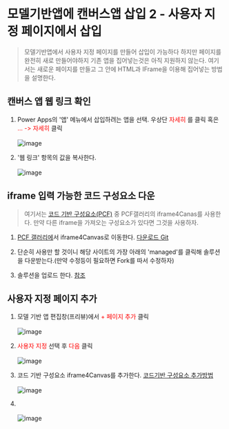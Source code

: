 # 모델기반앱에 캔버스앱 삽입 2 - 사용자 지정 페이지에서 삽입
> 모델기반앱에서 사용자 지정 페이지를 만들어 삽입이 가능하다 하지만 페이지를 완전히 새로 만들어야하지 기존 앱을 집어넣는것은 아직 지원하지 않는다. 여기서는 새로운 페이지를 만들고 그 안에 HTML과 IFrame을 이용해 집어넣는 방법을 설명한다.

## 캔버스 앱 웹 링크 확인
1. Power Apps의 '앱' 메뉴에서 삽입하려는 앱을 선택. 우상단 <span style="color:red">자세히</span> 를 클릭 혹은 <span style="color:red">... -> 자세히</span> 클릭<br><br>![image](https://user-images.githubusercontent.com/39551265/163081310-fa48a02d-e7ca-4a3d-ad54-f8d4491314ba.png)<br>

2. '웹 링크' 항목의 값을 복사한다.<br><br>![image](https://user-images.githubusercontent.com/39551265/163294972-398e6f04-8f1f-4a51-bf51-582801f53897.png)<br>


## iframe 입력 가능한 코드 구성요소 다운
> 여기서는 [코드 기반 구성요소(PCF)](https://github.com/nanenchanga53/PowerPlatforms/blob/main/PowerAppsComponentDemos/1_PowerApps%EC%BD%94%EB%93%9C%EA%B5%AC%EC%84%B1%EC%9A%94%EC%86%8C%EB%A7%8C%EB%93%A4%EA%B8%B0.md) 중 PCF갤러리의 iframe4Canas를 사용한다. 만약 다른 iframe을 가져오는 구성요소가 있다면 그것을 사용하자.

1. [PCF 갤러리에](https://pcf.gallery/iframe-4-canvas/)서 iframe4Canvas로 이동한다. [다운로드 Git](https://github.com/VinnyDyn/Iframe4Canvas)

2. 단순히 사용만 할 것이니 해당 사이트의 가장 아래의 'managed'를 클릭해 솔루션을 다운받는다.(만약 수정등이 필요하면 Fork를 따서 수정하자)

3. 솔루션을 업로드 한다. [참조](https://github.com/nanenchanga53/PowerPlatforms/blob/main/PowerAppsComponentDemos/2_PowerApps%EC%86%94%EB%A3%A8%EC%85%98%EB%A7%8C%EB%93%A4%EC%96%B4%ED%8F%AC%ED%95%A8%EC%8B%9C%ED%82%A4%EA%B8%B0.md)


## 사용자 지정 페이지 추가

1. 모델 기반 앱 편집창(프리뷰)에서 <span style="color:red">+ 페이지 추가</span> 클릭<br><br>![image](https://user-images.githubusercontent.com/39551265/163303201-fe10efc5-ff0e-4e21-bcad-0251669be0ca.png)<br>

2. <span style="color:red">사용자 지정</span> 선택 후 <span style="color:red">다음</span> 클릭<br><br>![image](https://user-images.githubusercontent.com/39551265/163505633-b55fbe62-86a3-4cf5-8093-df3df7d49792.png)<br>

3. 코드 기반 구성요소 iframe4Canvas를 추가한다. [코드기반 구성요소 추가방법]()<br><br>![image](https://user-images.githubusercontent.com/39551265/163518893-cc7b4ecf-28ef-4d9e-a705-965bc14d00d0.png)<br>

4. <br><br>![image](https://user-images.githubusercontent.com/39551265/163517843-e84027d6-dc38-4674-a5ba-7577ba5d577c.png)<br>